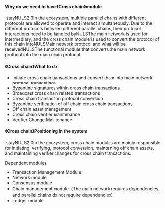 #### Why do we need to have《Cross chain》module

​	stayNULS2.0In the ecosystem, multiple parallel chains with different protocols are allowed to operate and interact simultaneously. Due to the different protocols between different parallel chains, their protocol interactions need to be handled byNULSThe main network is used for intermediary, and the cross chain module is used to convert the protocol of this chain intoNULSMain network protocol and what will be receivedNULSThe functional module that converts the main network protocol into the main chain protocol.

#### 《Cross chain》What to do

- Initiate cross chain transactions and convert them into main network protocol transactions
- Byzantine signatures within cross chain transactions
- Broadcast cross chain related transactions
- Cross chain transaction protocol conversion
- Byzantine verification of off chain cross chain transactions
- Off chain asset management
- Cross chain verifier maintenance
- Verifier Change Maintenance

#### 《Cross chain》Positioning in the system

​	stayNULS2.0In the ecosystem, cross chain modules are mainly responsible for initiating, verifying, protocol conversion, maintaining off chain assets, and maintaining verifier changes for cross chain transactions.

Dependent modules

- Transaction Management Module
- Network module
- Consensus module
- Chain management module（The main network requires dependencies, and parallel chains do not require dependencies）
- Ledger module

